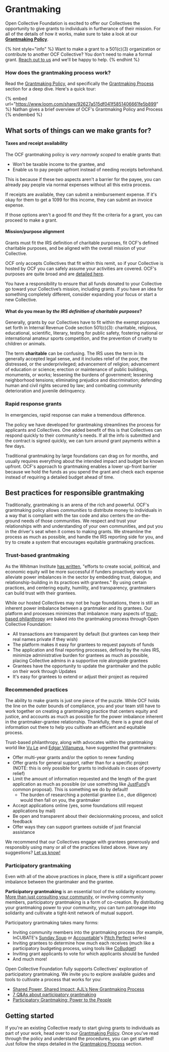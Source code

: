 # Grantmaking

Open Collective Foundation is excited to offer our Collectives the opportunity to give grants to individuals in furtherance of their mission. For all of the details of how it works, make sure to take a look at our [**Grantmaking Policy**](policy.md).

{% hint style="info" %}
Want to make a grant to a 501(c)(3) organization or contribute to another OCF Collective? You don't need to make a formal grant. [Reach out to us](../../about/contact-us.md) and we'll be happy to help.
{% endhint %}

### How does the grantmaking process work?

Read the [Grantmaking Policy](policy.md), and specifically the [Grantmaking Process](policy.md#docs-internal-guid-bac47c71-7fff-104b-7fde-8f4e365593b3) section for a deep dive. Here's a quick tour:

{% embed url="https://www.loom.com/share/92627a515df041f5851406661fe5b899" %}
Nathan gives a brief overview of OCF's Grantmaking Policy and Process
{% endembed %}

## What sorts of things can we make grants for?

#### Taxes and receipt availability

The OCF grantmaking policy is _very narrowly scoped_ to enable grants that:

* Won't be taxable income to the grantee, and
* Enable us to pay people upfront instead of needing receipts beforehand.

This is because if these two aspects aren't a barrier for the payee, you can already pay people via normal expenses without all this extra process.

If receipts are available, they can submit a reimbursement expense. If it's okay for them to get a 1099 for this income, they can submit an invoice expense.

If those options aren't a good fit _and_ they fit the criteria for a grant, you can proceed to make a grant.

#### Mission/purpose alignment

Grants must fit the IRS definition of charitable purposes, fit OCF's defined charitable purposes, and be aligned with the overall mission of your Collective.

OCF only accepts Collectives that fit within this remit, so if your Collective is hosted by OCF you can safely assume your activities are covered. OCF's purposes are quite broad and are [detailed here](../../about/mission-and-values.md#our-missions-impact-areas).

You have a responsibility to ensure that all funds donated to your Collective go toward your Collective’s mission, including grants. If you have an idea for something completely different, consider expanding your focus or start a new Collective.

#### **What do you mean by **_**the IRS definition of charitable purposes**_**?**

Generally, grants by our Collectives have to fit within the exempt purposes set forth in Internal Revenue Code section 501(c)(3): charitable, religious, educational, scientific, literary, testing for public safety, fostering national or international amateur sports competition, and the prevention of cruelty to children or animals.

The term **charitable** can be confusing. The IRS uses the term in its generally accepted legal sense, and it includes relief of the poor, the distressed, or the underprivileged; advancement of religion; advancement of education or science; erection or maintenance of public buildings, monuments, or works; lessening the burdens of government; lessening neighborhood tensions; eliminating prejudice and discrimination; defending human and civil rights secured by law; and combating community deterioration and juvenile delinquency.

### Rapid response grants

In emergencies, rapid response can make a tremendous difference.

The policy we have developed for grantmaking streamlines the process for applicants and Collectives. One added benefit of this is that Collectives can respond quickly to their community's needs. If all the info is submitted and the contract is signed quickly, we can turn around grant payments within a few days.

Traditional grantmaking by large foundations can drag on for months, and usually requires everything about the intended impact and budget be known upfront. OCF's approach to grantmaking enables a lower up-front barrier because we hold the funds as you spend the grant and check each expense instead of requiring a detailed budget ahead of time.

## Best practices for responsible grantmaking

Traditionally, grantmaking is an arena of the rich and powerful. OCF's grantmaking policy allows _communities_ to distribute money to individuals in a way that is compliant with the tax code and also centers the on-the-ground needs of those communities. We respect and trust your relationships with and understanding of your own communities, and put you in the driver's seat when it comes to making grants. We streamline the process as much as possible, and handle the IRS reporting side for you, and try to create a system that encourages equitable grantmaking practices.

### Trust-based grantmaking

As the Whitman Institute [has written](https://thewhitmaninstitute.org/about/trust-based-philanthropy/), "efforts to create social, political, and economic equity will be more successful if funders proactively work to alleviate power imbalances in the sector by embedding trust, dialogue, and relationship-building in its practices with grantees." By using certain practices, and centering equity, humility, and transparency, grantmakers can build trust with their grantees.

While our hosted Collectives may not be huge foundations, there is still an inherent power imbalance between a grantmaker and its grantees. Our platform and processes minimizes that imbalance: many aspects of [trust-based philanthropy](https://www.trustbasedphilanthropy.org) are baked into the grantmaking process through Open Collective Foundation:

* All transactions are transparent by default (but grantees can keep their real names private if they wish)
* The platform makes it easy for grantees to request payouts of funds
* The application and final reporting processes, defined by the rules IRS, minimize administrative burden for grantees as much as possible, placing Collective admins in a supportive role alongside grantees
* Grantees have the opportunity to update the grantmaker and the public on their work through Updates
* It's easy for grantees to extend or adjust their project as required

### Recommended practices

The ability to make grants is just one piece of the puzzle. While OCF holds the line on the outer bounds of compliance, you and your team still have to work together on creating a grantmaking practice that centers equity and justice, and accounts as much as possible for the power imbalance inherent in the grantmaker-grantee relationship. Thankfully, there is a great deal of information out there to help you cultivate an efficient and equitable process.

Trust-based philanthropy, along with advocates within the grantmaking world like [Vu Le](https://nonprofitaf.com) and [Edgar Villanueva](https://decolonizingwealth.com), have suggested that grantmakers:

* Offer multi-year grants and/or the option to renew funding
* Offer grants for general support, rather than for a specific project (NOTE: this is only possible for grants to individuals in cases of poverty relief)
* Limit the amount of information requested and the length of the grant application as much as possible (or use something like [JustFund](https://justfund.us)’s common proposal). This is something we do by default!
  * The burden of researching a potential grantee (i.e., due diligence) would then fall on you, the grantmaker
* Accept applications online (yes, some foundations still request applications by mail)
* Be open and transparent about their decisionmaking process, and solicit feedback
* Offer ways they can support grantees outside of just financial assistance

We recommend that our Collectives engage with grantees generously and responsibly using many or all of the practices listed above. Have any suggestions? [Let us know!](../../about/contact-us.md)

### Participatory grantmaking

Even with all of the above practices in place, there is _still_ a significant power imbalance between the grantmaker and the grantee.

**Participatory grantmaking** is an essential tool of the solidarity economy. [More than just consulting your community](https://www.fordfoundation.org/media/3599/participatory\_grantmaking-lmv7.pdf), or involving community members, participatory grantmaking is a form of co-creation. By distributing your grantmaking power to your community, you can turn patronage into solidarity and cultivate a tight-knit network of mutual support.

Participatory grantmaking takes many forms:

* Inviting community members into the grantmaking process (for example, InCUBATE's [Sunday Soup](https://issuu.com/chillrock/docs/sunday\_soup) or [Accountable](https://opencollective.com/the-social-change-nest)'s [Pitch Perfect](https://www.eventbrite.com/o/accountable-33554519897) series)
* Inviting grantees to determine how much each receives (much like a participatory budgeting process, using tools like [CoBudget](https://cobudget.co))
* Inviting grant applicants to vote for which applicants should be funded
* And much more!

Open Collective Foundation fully supports Collectives' exploration of participatory grantmaking. We invite you to explore available guides and tools to cultivate a process that works for you:

* [Shared Power, Shared Impact: AJL’s New Grantmaking Process](https://www.ajlfoundation.org/article/shared-power-shared-impact-ajls-new-grantmaking-process)
* [7 Q\&As about participatory grantmaking](https://civicus.org/index.php/media-resources/news/blog/4349-7-q-as-about-participatory-grantmaking)
* [Participatory Grantmaking: Power to the People](https://disabilityrightsfund.org/powertopeople/)

## Getting started

If you're an existing Collective ready to start giving grants to individuals as part of your work, head over to our [Grantmaking Policy](policy.md). Once you've read through the policy and understand the procedures, you can get started! Just follow the steps detailed in the [Grantmaking Process](policy.md#docs-internal-guid-bac47c71-7fff-104b-7fde-8f4e365593b3) section.
